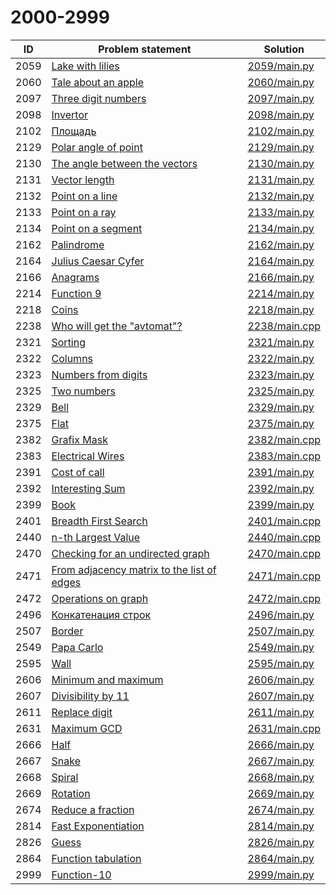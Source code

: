 # 2000-2999

| ID   | Problem statement                                                                      | Solution                       |
|------|----------------------------------------------------------------------------------------|--------------------------------|
| 2059 | [Lake with lilies](https://www.e-olymp.com/en/problems/2059)                           | [2059/main.py](2059/main.py)   |
| 2060 | [Tale about an apple](https://www.e-olymp.com/en/problems/2060)                        | [2060/main.py](2060/main.py)   |
| 2097 | [Three digit numbers](https://www.e-olymp.com/en/problems/2097)                        | [2097/main.py](2097/main.py)   |
| 2098 | [Invertor](https://www.e-olymp.com/en/problems/2098)                                   | [2098/main.py](2098/main.py)   |
| 2102 | [Площадь](https://www.e-olymp.com/en/problems/2102)                                    | [2102/main.py](2102/main.py)   |
| 2129 | [Polar angle of point](https://www.e-olymp.com/en/problems/2129)                       | [2129/main.py](2129/main.py)   |
| 2130 | [The angle between the vectors](https://www.e-olymp.com/en/problems/2130)              | [2130/main.py](2130/main.py)   |
| 2131 | [Vector length](https://www.e-olymp.com/en/problems/2131)                              | [2131/main.py](2131/main.py)   |
| 2132 | [Point on a line](https://www.e-olymp.com/en/problems/2132)                            | [2132/main.py](2132/main.py)   |
| 2133 | [Point on a ray](https://www.e-olymp.com/en/problems/2133)                             | [2133/main.py](2133/main.py)   |
| 2134 | [Point on a segment](https://www.e-olymp.com/en/problems/2134)                         | [2134/main.py](2134/main.py)   |
| 2162 | [Palindrome](https://www.e-olymp.com/en/problems/2162)                                 | [2162/main.py](2162/main.py)   |
| 2164 | [Julius Caesar Cyfer](https://www.e-olymp.com/en/problems/2164)                        | [2164/main.py](2164/main.py)   |
| 2166 | [Anagrams](https://www.e-olymp.com/en/problems/2166)                                   | [2166/main.py](2166/main.py)   |
| 2214 | [Function 9](https://www.e-olymp.com/en/problems/2214)                                 | [2214/main.py](2214/main.py)   |
| 2218 | [Coins](https://www.e-olymp.com/en/problems/2218)                                      | [2218/main.py](2218/main.py)   |
| 2238 | [Who will get the "avtomat"?](https://www.e-olymp.com/en/problems/2238)                | [2238/main.cpp](2238/main.cpp) |
| 2321 | [Sorting](https://www.e-olymp.com/en/problems/2321)                                    | [2321/main.py](2321/main.py)   |
| 2322 | [Columns](https://www.e-olymp.com/en/problems/2322)                                    | [2322/main.py](2322/main.py)   |
| 2323 | [Numbers from digits](https://www.e-olymp.com/en/problems/2323)                        | [2323/main.py](2323/main.py)   |
| 2325 | [Two numbers](https://www.e-olymp.com/en/problems/2325)                                | [2325/main.py](2325/main.py)   |
| 2329 | [Bell](https://www.e-olymp.com/en/problems/2329)                                       | [2329/main.py](2329/main.py)   |
| 2375 | [Flat](https://www.e-olymp.com/en/problems/2375)                                       | [2375/main.py](2375/main.py)   |
| 2382 | [Grafix Mask](https://www.e-olymp.com/en/problems/2382)                                | [2382/main.cpp](2382/main.cpp) |
| 2383 | [Electrical Wires](https://www.e-olymp.com/en/problems/2383)                           | [2383/main.cpp](2383/main.cpp) |
| 2391 | [Cost of call](https://www.e-olymp.com/en/problems/2391)                               | [2391/main.py](2391/main.py)   |
| 2392 | [Interesting Sum](https://www.e-olymp.com/en/problems/2392)                            | [2392/main.py](2392/main.py)   |
| 2399 | [Book](https://www.e-olymp.com/en/problems/2399)                                       | [2399/main.py](2399/main.py)   |
| 2401 | [Breadth First Search](https://www.e-olymp.com/en/problems/2401)                       | [2401/main.cpp](2401/main.cpp) |
| 2440 | [n-th Largest Value](https://www.e-olymp.com/en/problems/2440)                         | [2440/main.cpp](2440/main.cpp) |
| 2470 | [Checking for an undirected graph](https://www.e-olymp.com/en/problems/2470)           | [2470/main.cpp](2470/main.cpp) |
| 2471 | [From adjacency matrix to the list of edges](https://www.e-olymp.com/en/problems/2471) | [2471/main.cpp](2471/main.cpp) |
| 2472 | [Operations on graph](https://www.e-olymp.com/en/problems/2472)                        | [2472/main.cpp](2472/main.cpp) |
| 2496 | [Конкатенация строк](https://www.e-olymp.com/en/problems/2496)                         | [2496/main.py](2496/main.py)   |
| 2507 | [Border](https://www.e-olymp.com/en/problems/2507)                                     | [2507/main.py](2507/main.py)   |
| 2549 | [Papa Carlo](https://www.e-olymp.com/en/problems/2549)                                 | [2549/main.py](2549/main.py)   |
| 2595 | [Wall](https://www.e-olymp.com/en/problems/2595)                                       | [2595/main.py](2595/main.py)   |
| 2606 | [Minimum and maximum](https://www.e-olymp.com/en/problems/2606)                        | [2606/main.py](2606/main.py)   |
| 2607 | [Divisibility by 11](https://www.e-olymp.com/en/problems/2607)                         | [2607/main.py](2607/main.py)   |
| 2611 | [Replace digit](https://www.e-olymp.com/en/problems/2611)                              | [2611/main.py](2611/main.py)   |
| 2631 | [Maximum GCD](https://www.e-olymp.com/en/problems/2631)                                | [2631/main.cpp](2631/main.cpp) |
| 2666 | [Half](https://www.e-olymp.com/en/problems/2666)                                       | [2666/main.py](2666/main.py)   |
| 2667 | [Snake](https://www.e-olymp.com/en/problems/2667)                                      | [2667/main.py](2667/main.py)   |
| 2668 | [Spiral](https://www.e-olymp.com/en/problems/2668)                                     | [2668/main.py](2668/main.py)   |
| 2669 | [Rotation](https://www.e-olymp.com/en/problems/2669)                                   | [2669/main.py](2669/main.py)   |
| 2674 | [Reduce a fraction](https://www.e-olymp.com/en/problems/2674)                          | [2674/main.py](2674/main.py)   |
| 2814 | [Fast Exponentiation](https://www.e-olymp.com/en/problems/2814)                        | [2814/main.py](2814/main.py)   |
| 2826 | [Guess](https://www.e-olymp.com/en/problems/2826)                                      | [2826/main.py](2826/main.py)   |
| 2864 | [Function tabulation](https://www.e-olymp.com/en/problems/2864)                        | [2864/main.py](2864/main.py)   |
| 2999 | [Function-10](https://www.e-olymp.com/en/problems/2999)                                | [2999/main.py](2999/main.py)   |

